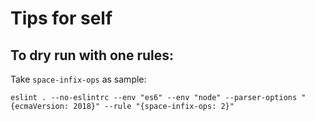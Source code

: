 # Tips for self

## To dry run with one rules:
Take `space-infix-ops` as sample:
```
eslint . --no-eslintrc --env "es6" --env "node" --parser-options "{ecmaVersion: 2018}" --rule "{space-infix-ops: 2}"
```
